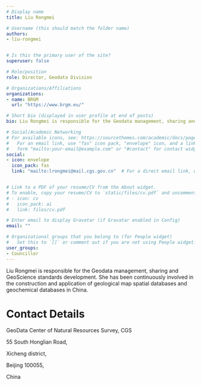 ```yaml
---
# Display name
title: Liu Rongmei

# Username (this should match the folder name)
authors:
- liu-rongmei


# Is this the primary user of the site?
superuser: false

# Role/position
role: Director, Geodata Division

# Organizations/Affiliations
organizations:
- name: BRGM   
  url: "https://www.brgm.eu/"

# Short bio (displayed in user profile at end of posts)
bio: Liu Rongmei is responsible for the Geodata management, sharing and GeoScience standards development. She has been continuously involved in the construction and application of geological map spatial databases and geochemical databases in China.

# Social/Academic Networking
# For available icons, see: https://sourcethemes.com/academic/docs/page-builder/#icons
#   For an email link, use "fas" icon pack, "envelope" icon, and a link in the
#   form "mailto:your-email@example.com" or "#contact" for contact widget.
social:
- icon: envelope
  icon_pack: fas
  link: "mailto:lrongmei@mail.cgs.gov.cn"  # For a direct email link, use "mailto:test@example.org".


# Link to a PDF of your resume/CV from the About widget.
# To enable, copy your resume/CV to `static/files/cv.pdf` and uncomment the lines below.
# - icon: cv
#   icon_pack: ai
#   link: files/cv.pdf

# Enter email to display Gravatar (if Gravatar enabled in Config)
email: ""

# Organizational groups that you belong to (for People widget)
#   Set this to `[]` or comment out if you are not using People widget.
user_groups:
- Councillor
---
```

Liu Rongmei is responsible for the Geodata management, sharing and GeoScience standards development. She has been continuously involved in the construction and application of geological map spatial databases and geochemical databases in China.

Contact Details
===============

GeoData Center of Natural Resources Survey, CGS

55 South Honglian Road, 

Xicheng district, 

Beijing 100055, 

China

